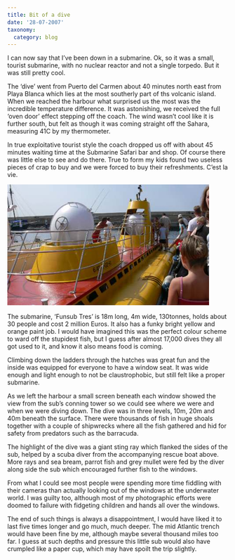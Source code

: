 ```yaml
---
title: Bit of a dive
date: '28-07-2007'
taxonomy:
  category: blog
---
```


I can now say that I’ve been down in a submarine. Ok, so it was a small, tourist submarine, with no nuclear reactor and not a single torpedo. But it was still pretty cool.

The ‘dive’ went from Puerto del Carmen about 40 minutes north east from Playa Blanca which lies at the most southerly part of ths volcanic island. When we reached the harbour what surprised us the most was the incredible temperature difference. It was astonishing, we received the full ‘oven door’ effect stepping off the coach. The wind wasn’t cool like it is further south, but felt as though it was coming straight off the Sahara, measuring 41C by my thermometer.

In true exploitative tourist style the coach dropped us off with about 45 minutes waiting time at the Submarine Safari bar and shop. Of course there was little else to see and do there. True to form my kids found two useless pieces of crap to buy and we were forced to buy their refreshments. C’est la vie.

![submarine!](submarine.jpg)

The submarine, ‘Funsub Tres’ is 18m long, 4m wide, 130tonnes, holds about 30 people and cost 2 million Euros. It also has a funky bright yellow and orange paint job. I would have imagined this was the perfect colour scheme to ward off the stupidest fish, but I guess after almost 17,000 dives they all got used to it, and know it also means food is coming.

Climbing down the ladders through the hatches was great fun and the inside was equipped for everyone to have a window seat. It was wide enough and light enough to not be claustrophobic, but still felt like a proper submarine.

As we left the harbour a small screen beneath each window showed the view from the sub’s conning tower so we could see where we were and when we were diving down. The dive was in three levels, 10m, 20m and 40m beneath the surface. There were thousands of fish in huge shoals together with a couple of shipwrecks where all the fish gathered and hid for safety from predators such as the barracuda.

The highlight of the dive was a giant sting ray which flanked the sides of the sub, helped by a scuba diver from the accompanying rescue boat above. More rays and sea bream, parrot fish and grey mullet were fed by the diver along side the sub which encouraged further fish to the windows.

From what I could see most people were spending more time fiddling with their cameras than actually looking out of the windows at the underwater world. I was guilty too, although most of my photographic efforts were doomed to failure with fidgeting children and hands all over the windows.

The end of such things is always a disappointment, I would have liked it to last five times longer and go much, much deeper. The mid Atlantic trench would have been fine by me, although maybe several thousand miles too far. I guess at such depths and pressure this little sub would also have crumpled like a paper cup, which may have spoilt the trip slightly.
